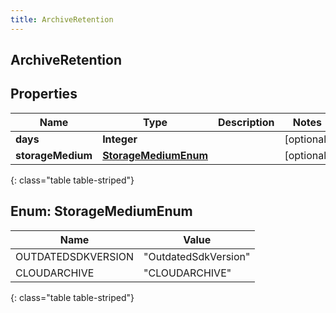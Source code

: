 ```yaml
---
title: ArchiveRetention
---
```

## ArchiveRetention


## Properties

| Name | Type | Description | Notes |
| ------------ | ------------- | ------------- | ------------- |
| **days** | **Integer** |  |  [optional] |
| **storageMedium** | [**StorageMediumEnum**](#StorageMediumEnum) |  |  [optional] |
{: class="table table-striped"}


<a name="StorageMediumEnum"></a>

## Enum: StorageMediumEnum

| Name | Value |
| ---- | ----- |
| OUTDATEDSDKVERSION | &quot;OutdatedSdkVersion&quot; |
| CLOUDARCHIVE | &quot;CLOUDARCHIVE&quot; |
{: class="table table-striped"}


